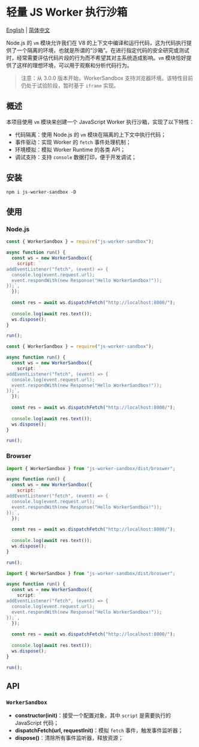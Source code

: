 # 轻量 JS Worker 执行沙箱

[English](README.md) | [简体中文](README.zh-CN.md)

Node.js 的 `vm` 模块允许我们在 V8 的上下文中编译和运行代码，这为代码执行提供了一个隔离的环境，也就是所谓的“沙箱”。在进行指定代码的安全研究或测试时，经常需要评估代码片段的行为而不希望其对主系统造成影响。`vm` 模块恰好提供了这样的理想环境，可以用于观察和分析代码行为。

> 注意：从 3.0.0 版本开始，WorkerSandbox 支持浏览器环境。该特性目前仍处于试验阶段，暂时基于 `iframe` 实现。

## 概述

本项目使用 `vm` 模块来创建一个 JavaScript Worker 执行沙箱，实现了以下特性：

- 代码隔离：使用 Node.js 的 `vm` 模块在隔离的上下文中执行代码；
- 事件驱动：实现 Worker 的 `fetch` 事件处理机制；
- 环境模拟：模拟 Worker Runtime 的各类 API；
- 调试支持：支持 `console` 数据打印，便于开发调试；

## 安装

```shell
npm i js-worker-sandbox -D
```


## 使用

### Node.js

```js
const { WorkerSandbox } = require("js-worker-sandbox");

async function run() {
  const ws = new WorkerSandbox({
    script: `
addEventListener("fetch", (event) => {
  console.log(event.request.url);
  event.respondWith(new Response("Hello WorkerSandbox!"));
});`,
  });
  
  const res = await ws.dispatchFetch("http://localhost:8000/");
  
  console.log(await res.text());
  ws.dispose();
}

run();
```

```ts
const { WorkerSandbox } = require("js-worker-sandbox");

async function run() {
  const ws = new WorkerSandbox({
    script: `
addEventListener("fetch", (event) => {
  console.log(event.request.url);
  event.respondWith(new Response("Hello WorkerSandbox!"));
});`,
  });
  
  const res = await ws.dispatchFetch("http://localhost:8000/");
  
  console.log(await res.text());
  ws.dispose();
}

run();
```

### Browser

```js
import { WorkerSandbox } from "js-worker-sandbox/dist/broswer";

async function run() {
  const ws = new WorkerSandbox({
    script: `
addEventListener("fetch", (event) => {
  console.log(event.request.url);
  event.respondWith(new Response("Hello WorkerSandbox!"));
});`,
  });
  
  const res = await ws.dispatchFetch("http://localhost:8000/");
  
  console.log(await res.text());
  ws.dispose();
}

run();
```

```ts
import { WorkerSandbox } from "js-worker-sandbox/dist/broswer";

async function run() {
  const ws = new WorkerSandbox({
    script: `
addEventListener("fetch", (event) => {
  console.log(event.request.url);
  event.respondWith(new Response("Hello WorkerSandbox!"));
});`,
  });
  
  const res = await ws.dispatchFetch("http://localhost:8000/");
  
  console.log(await res.text());
  ws.dispose();
}

run();
```

## API

### `WorkerSandbox`

- **constructor(init)**：接受一个配置对象，其中 `script` 是需要执行的 JavaScript 代码；
- **dispatchFetch(url, requestInit)**：模拟 `fetch` 事件，触发事件监听器；
- **dispose()**：清除所有事件监听器，释放资源；

